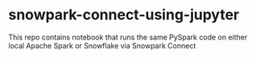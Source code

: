 # snowpark-connect-using-jupyter
This repo contains notebook  that runs the same PySpark code on either local Apache Spark or Snowflake via Snowpark Connect
